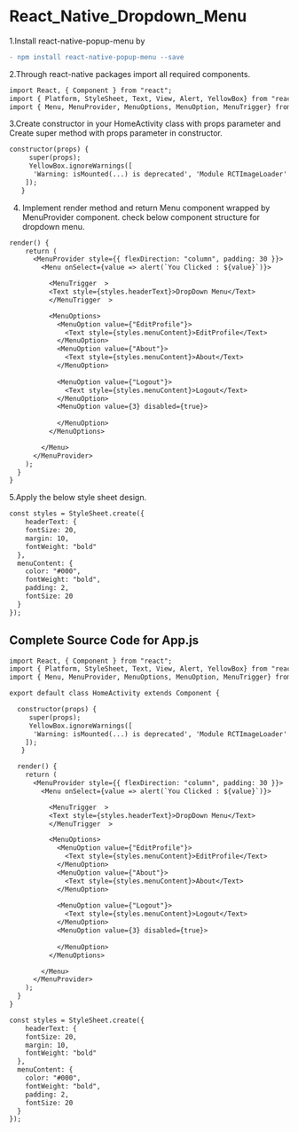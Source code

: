 # React_Native_Dropdown_Menu


1.Install react-native-popup-menu by  
```diff
- npm install react-native-popup-menu --save    
```

2.Through react-native  packages import all required components.
```diff
import React, { Component } from "react";
import { Platform, StyleSheet, Text, View, Alert, YellowBox} from "react-native";
import { Menu, MenuProvider, MenuOptions, MenuOption, MenuTrigger} from "react-native-popup-menu";
```   


3.Create constructor in your HomeActivity class with props parameter and Create super method with props parameter in constructor.
```diff
constructor(props) {
     super(props);
     YellowBox.ignoreWarnings([
      'Warning: isMounted(...) is deprecated', 'Module RCTImageLoader'
    ]);
   }
```


4. Implement render method and return Menu component wrapped by MenuProvider component. check below component structure for dropdown menu.

```diff
render() {
    return (
      <MenuProvider style={{ flexDirection: "column", padding: 30 }}>
        <Menu onSelect={value => alert(`You Clicked : ${value}`)}>

          <MenuTrigger  >
          <Text style={styles.headerText}>DropDown Menu</Text>
          </MenuTrigger  >

          <MenuOptions>
            <MenuOption value={"EditProfile"}>
              <Text style={styles.menuContent}>EditProfile</Text>
            </MenuOption>
            <MenuOption value={"About"}>
              <Text style={styles.menuContent}>About</Text>
            </MenuOption>
            
            <MenuOption value={"Logout"}>
              <Text style={styles.menuContent}>Logout</Text>
            </MenuOption>
            <MenuOption value={3} disabled={true}>
              
            </MenuOption>
          </MenuOptions>

        </Menu>
      </MenuProvider>
    );
  }
}
```


5.Apply the below style sheet design.
```diff
const styles = StyleSheet.create({
    headerText: {
    fontSize: 20,
    margin: 10,
    fontWeight: "bold"
  },
  menuContent: {
    color: "#000",
    fontWeight: "bold",
    padding: 2,
    fontSize: 20
  }
});

```

## Complete Source Code for App.js 

```diff
import React, { Component } from "react";
import { Platform, StyleSheet, Text, View, Alert, YellowBox} from "react-native";
import { Menu, MenuProvider, MenuOptions, MenuOption, MenuTrigger} from "react-native-popup-menu";

export default class HomeActivity extends Component {

  constructor(props) {
     super(props);
     YellowBox.ignoreWarnings([
      'Warning: isMounted(...) is deprecated', 'Module RCTImageLoader'
    ]);
   }

  render() {
    return (
      <MenuProvider style={{ flexDirection: "column", padding: 30 }}>
        <Menu onSelect={value => alert(`You Clicked : ${value}`)}>

          <MenuTrigger  >
          <Text style={styles.headerText}>DropDown Menu</Text>
          </MenuTrigger  >

          <MenuOptions>
            <MenuOption value={"EditProfile"}>
              <Text style={styles.menuContent}>EditProfile</Text>
            </MenuOption>
            <MenuOption value={"About"}>
              <Text style={styles.menuContent}>About</Text>
            </MenuOption>
            
            <MenuOption value={"Logout"}>
              <Text style={styles.menuContent}>Logout</Text>
            </MenuOption>
            <MenuOption value={3} disabled={true}>
              
            </MenuOption>
          </MenuOptions>

        </Menu>
      </MenuProvider>
    );
  }
}

const styles = StyleSheet.create({
    headerText: {
    fontSize: 20,
    margin: 10,
    fontWeight: "bold"
  },
  menuContent: {
    color: "#000",
    fontWeight: "bold",
    padding: 2,
    fontSize: 20
  }
});
```


